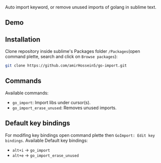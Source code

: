 Auto import keyword, or remove unused imports of golang in sublime text.

## Demo

## Installation

Clone repository inside sublime's Packages folder `/Packages`(open command plette, search and click on `Browse packages`):

```sh
git clone https://github.com/amirHossein5/go-import.git
```

## Commands

Available commands:

- `go_import`: Import libs under cursor(s).
- `go_import_erase_unused`: Removes unused imports.

## Default key bindings

For modifing key bindings open command plette then `GoImport: Edit key bindings`. Available Default key bindings:

- `alt+i` -> `go_import`
- `alt+e` -> `go_import_erase_unused`
